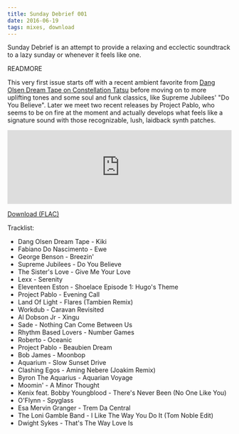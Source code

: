```yaml
---
title: Sunday Debrief 001
date: 2016-06-19
tags: mixes, download
---
```

Sunday Debrief is an attempt to provide a relaxing and ecclectic soundtrack to a lazy sunday or whenever it feels like one.

READMORE

This very first issue starts off with a recent ambient favorite from [Dang Olsen Dream Tape on Constellation Tatsu](http://www.ctatsu.com/portfolio/zonk/) before moving on to more uplifting tones and some soul and funk classics, like Supreme Jubilees' "Do You Believe". Later we meet two recent releases by Project Pablo, who seems to be on fire at the moment and actually develops what feels like a signature sound with those recognizable, lush, laidback synth patches.


<iframe width="100%" height="166" scrolling="no" frameborder="no" src="https://w.soundcloud.com/player/?url=https%3A//api.soundcloud.com/tracks/268704353&amp;color=90a1ff&amp;auto_play=false&amp;hide_related=true&amp;show_comments=true&amp;show_user=true&amp;show_reposts=false"></iframe>

[Download (FLAC)](https://api.soundcloud.com/tracks/268704353/download?client_id=cUa40O3Jg3Emvp6Tv4U6ymYYO50NUGpJ)

Tracklist:

- Dang Olsen Dream Tape - Kiki 
- Fabiano Do Nascimento - Ewe 
- George Benson - Breezin' 
- Supreme Jubilees - Do You Believe 
- The Sister's Love - Give Me Your Love 
- Lexx - Serenity 
- Eleventeen Eston - Shoelace Episode 1: Hugo's Theme 
- Project Pablo - Evening Call 
- Land Of Light - Flares (Tambien Remix) 
- Workdub - Caravan Revisited 
- Al Dobson Jr - Xingu 
- Sade - Nothing Can Come Between Us 
- Rhythm Based Lovers - Number Games 
- Roberto - Oceanic 
- Project Pablo - Beaubien Dream 
- Bob James - Moonbop 
- Aquarium - Slow Sunset Drive 
- Clashing Egos - Aming Nebere (Joakim Remix) 
- Byron The Aquarius - Aquarian Voyage 
- Moomin' - A Minor Thought 
- Kenix feat. Bobby Youngblood - There's Never Been (No One Like You) 
- O'Flynn - Spyglass 
- Esa Mervin Granger - Trem Da Central 
- The Loni Gamble Band - I Like The Way You Do It (Tom Noble Edit) 
- Dwight Sykes - That's The Way Love Is